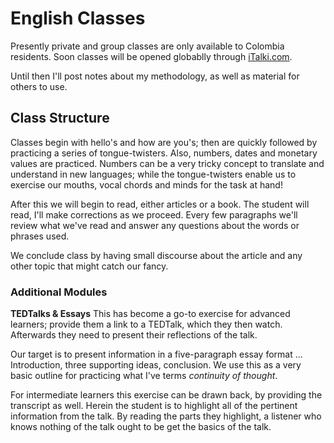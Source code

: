 # English Classes

Presently private and group classes are only available to Colombia residents. Soon classes will be opened globablly through [iTalki.com](iTalki.com).

Until then I'll post notes about my methodology, as well as material for others to use.

## Class Structure

Classes begin with hello's and how are you's; then are quickly followed by practicing a series of tongue-twisters. Also, numbers, dates and monetary values are practiced. Numbers can be a very tricky concept to translate and understand in new languages; while the tongue-twisters enable us to exercise our mouths, vocal chords and minds for the task at hand!

After this we will begin to read, either articles or a book. The student will read, I'll make corrections as we proceed. Every few paragraphs we'll review what we've read and answer any questions about the words or phrases used.

We conclude class by having small discourse about the article and any other topic that might catch our fancy.

### Additional Modules

**TEDTalks & Essays**
This has become a go-to exercise for advanced learners; provide them a link to a TEDTalk, which they then watch. Afterwards they need to present their reflections of the talk.

Our target is to present information in a five-paragraph essay format ... Introduction, three supporting ideas, conclusion. We use this as a very basic outline for practicing what I've terms *continuity of thought*.

For intermediate learners this exercise can be drawn back, by providing the transcript as well. Herein the student is to highlight all of the pertinent information from the talk. By reading the parts they highlight, a listener who knows nothing of the talk ought to be get the basics of the talk.